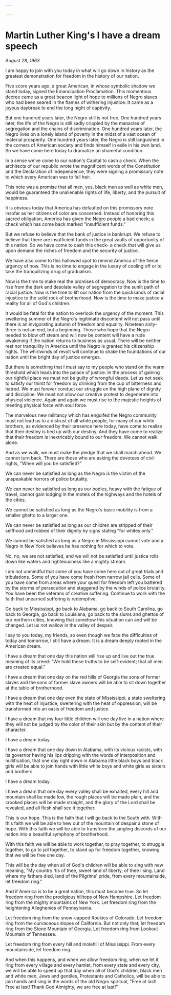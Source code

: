 ```yaml
---

---
```

# Martin Luther King's I have a dream speech

*August 28, 1963*

I am happy to join with you today in what will go down in history as the greatest demonstration for freedom in the history of our nation.

Five score years ago, a great American, in whose symbolic shadow we stand today, signed the Emancipation Proclamation. This momentous decree came as a great beacon light of hope to millions of Negro slaves who had been seared in the flames of withering injustice. It came as a joyous daybreak to end the long night of captivity.

But one hundred years later, the Negro still is not free. One hundred years later, the life of the Negro is still sadly crippled by the manacles of segregation and the chains of discrimination. One hundred years later, the Negro lives on a lonely island of poverty in the midst of a vast ocean of material prosperity. One hundred years later, the Negro is still languished in the corners of American society and finds himself in exile in his own land. So we have come here today to dramatize an shameful condition.

In a sense we've come to our nation's Capital to cash a check. When the architects of our republic wrote the magnificent words of the Constitution and the Declaration of Independence, they were signing a promissory note to which every American was to fall heir.

This note was a promise that all men, yes, black men as well as white men, would be guaranteed the unalienable rights of life, liberty, and the pursuit of happiness.

It is obvious today that America has defaulted on this promissory note insofar as her citizens of color are concerned. Instead of honoring this sacred obligation, America has given the Negro people a bad check; a check which has come back marked "insufficient funds."

But we refuse to believe that the bank of justice is bankrupt. We refuse to believe that there are insufficient funds in the great vaults of opportunity of this nation. So we have come to cash this check- a check that will give us upon demand the riches of freedom and the security of justice.

We have also come to this hallowed spot to remind America of the fierce urgency of now. This is no time to engage in the luxury of cooling off or to take the tranquilizing drug of gradualism.

Now is the time to make real the promises of democracy. Now is the time to rise from the dark and desolate valley of segregation to the sunlit path of racial justice. Now is the time to lift our nation from the quicksands of racial injustice to the solid rock of brotherhood. Now is the time to make justice a reality for all of God's children.

It would be fatal for the nation to overlook the urgency of the moment. This sweltering summer of the Negro's legitimate discontent will not pass until there is an invigorating autumn of freedom and equality. Nineteen sixty-three is not an end, but a beginning. Those who hope that the Negro needed to blow off steam and will now be content will have a rude awakening if the nation returns to business as usual. There will be neither rest nor tranquility in America until the Negro is granted his citizenship rights. The whirlwinds of revolt will continue to shake the foundations of our nation until the bright day of justice emerges.

But there is something that I must say to my people who stand on the warm threshold which leads into the palace of justice. In the process of gaining our rightful place we must not be guilty of wrongful deeds. Let us not seek to satisfy our thirst for freedom by drinking from the cup of bitterness and hatred. We must forever conduct our struggle on the high plane of dignity and discipline. We must not allow our creative protest to degenerate into physical violence. Again and again we must rise to the majestic heights of meeting physical force with soul force.

The marvelous new militancy which has engulfed the Negro community must not lead us to a distrust of all white people, for many of our white brothers, as evidenced by their presence here today, have come to realize that their destiny is tied up with our destiny. And they have come to realize that their freedom is inextricably bound to our freedom. We cannot walk alone.

And as we walk, we must make the pledge that we shall march ahead. We cannot turn back. There are those who are asking the devotees of civil rights, "When will you be satisfied?"

We can never be satisfied as long as the Negro is the victim of the unspeakable horrors of police brutality.

We can never be satisfied as long as our bodies, heavy with the fatigue of travel, cannot gain lodging in the motels of the highways and the hotels of the cities.

We cannot be satisfied as long as the Negro's basic mobility is from a smaller ghetto to a larger one.

We can never be satisfied as long as our chlidren are stripped of their selfhood and robbed of their dignity by signs stating "for whites only."

We cannot be satisfied as long as a Negro in Mississippi cannot vote and a Negro in New York believes he has nothing for which to vote.

No, no, we are not satisfied, and we will not be satisfied until justice rolls down like waters and righteousness like a mighty stream.

I am not unmindful that some of you have come here out of great trials and tribulations. Some of you have come fresh from narrow jail cells. Some of you have come from areas where your quest for freedom left you battered by the storms of persecution and staggered by the winds of police brutality. You have been the veterans of creative suffering. Continue to work with the faith that unearned suffering is redemptive.

Go back to Mississippi, go back to Alabama, go back to South Carolina, go back to Georgia, go back to Louisiana, go back to the slums and ghettos of our northern cities, knowing that somehow this situation can and will be changed. Let us not wallow in the valley of despair.

I say to you today, my friends, so even though we face the difficulties of today and tomorrow, I still have a dream. It is a dream deeply rooted in the American dream.

I have a dream that one day this nation will rise up and live out the true meaning of its creed: "We hold these truths to be self-evident; that all men are created equal."

I have a dream that one day on the red hills of Georgia the sons of former slaves and the sons of former slave owners will be able to sit down together at the table of brotherhood.

I have a dream that one day even the state of Mississippi, a state sweltering with the heat of injustice, sweltering with the heat of oppression, will be transformed into an oasis of freedom and justice.

I have a dream that my four little children will one day live in a nation where they will not be judged by the color of their skin but by the content of their character.

I have a dream today.

I have a dream that one day down in Alabama, with its vicious racists, with its governor having his lips dripping with the words of interposition and nullification, that one day right down in Alabama little black boys and black girls will be able to join hands with little white boys and white girls as sisters and brothers.

I have a dream today.

I have a dream that one day every valley shall be exhalted, every hill and mountain shall be made low, the rough places will be made plain, and the crooked places will be made straight, and the glory of the Lord shall be revealed, and all flesh shall see it together.

This is our hope. This is the faith that I will go back to the South with. With this faith we will be able to hew out of the mountain of despair a stone of hope. With this faith we will be able to transform the jangling discords of our nation into a beautiful symphony of brotherhood.

With this faith we will be able to work together, to pray together, to struggle together, to go to jail together, to stand up for freedom together, knowing that we will be free one day.

This will be the day when all of God's children will be able to sing with new meaning, "My country 'tis of thee, sweet land of liberty, of thee I sing. Land where my fathers died, land of the Pilgrims' pride, from every mountainside, let freedom ring."

And if America is to be a great nation, this must become true. So let freedom ring from the prodigious hilltops of New Hampshire. Let freedom ring from the mighty mountains of New York. Let freedom ring from the heightening Alleghenies of Pennsylvania.

Let freedom ring from the snow-capped Rockies of Colorado. Let freedom ring from the curvaceous slopes of California. But not only that; let freedom ring from the Stone Mountain of Georgia. Let freedom ring from Lookout Mountain of Tennessee.

Let freedom ring from every hill and molehill of Mississippi. From every mountainside, let freedom ring.

And when this happens, and when we allow freedom ring, when we let it ring from every village and every hamlet, from every state and every city, we will be able to speed up that day when all of God's children, black men and white men, Jews and gentiles, Protestants and Catholics, will be able to join hands and sing in the words of the old Negro spiritual, "Free at last! Free at last! Thank God Almighty, we are free at last!"
